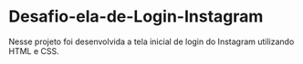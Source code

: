 # Desafio-ela-de-Login-Instagram
 Nesse projeto foi desenvolvida a tela inicial de login do Instagram utilizando HTML e CSS.
